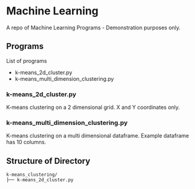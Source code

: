 # Machine Learning
A repo of Machine Learning Programs - Demonstration purposes only.


## Programs
List of programs
 - k-means_2d_cluster.py
 - k-means_multi_dimension_clustering.py


### k-means_2d_cluster.py
 
K-means clustering on a 2 dimensional grid.  X and Y coordinates only.

### k-means_multi_dimension_clustering.py

K-means clustering on a multi dimensional dataframe.
Example dataframe has 10 columns.

## Structure of Directory

```
k-means_clustering/
├── k-means_2d_cluster.py
```
